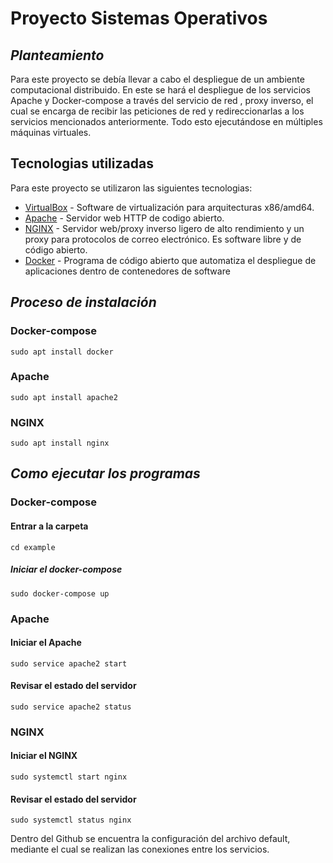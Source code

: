 # Proyecto Sistemas Operativos

## _Planteamiento_

Para este proyecto se debía llevar a cabo el despliegue de un ambiente computacional distribuido. En este se hará el despliegue de los servicios Apache y Docker-compose a través del servicio de red , proxy inverso, el cual se encarga de recibir las peticiones de red y redireccionarlas a los servicios mencionados anteriormente. Todo esto ejecutándose en múltiples máquinas virtuales.

## Tecnologias utilizadas
Para este proyecto se utilizaron las siguientes tecnologias:

- [VirtualBox] - Software de virtualización para arquitecturas x86/amd64.
- [Apache] - Servidor web HTTP de codigo abierto.
- [NGINX] - Servidor web/proxy inverso ligero de alto rendimiento y un proxy para protocolos de correo electrónico. Es software libre y de código abierto.
- [Docker] - Programa de código abierto que automatiza el despliegue de aplicaciones dentro de contenedores de software

## _Proceso de instalación_

### Docker-compose
```
sudo apt install docker
```

### Apache
```
sudo apt install apache2
```

### NGINX
```
sudo apt install nginx
```

## _Como ejecutar los programas_

### Docker-compose
#### Entrar a la carpeta
```
cd example
```
##### Iniciar el docker-compose
```
sudo docker-compose up
```
### Apache
#### Iniciar el Apache
```
sudo service apache2 start
```
#### Revisar el estado del servidor
```
sudo service apache2 status
```
### NGINX
#### Iniciar el NGINX
```
sudo systemctl start nginx
```
#### Revisar el estado del servidor
```
sudo systemctl status nginx
```

Dentro del Github se encuentra la configuración del archivo default, mediante el cual se realizan las conexiones entre los servicios.

[//]: # (These are reference links used in the body of this note and get stripped out when the markdown processor does its job. There is no need to format nicely because it shouldn't be seen. Thanks SO - http://stackoverflow.com/questions/4823468/store-comments-in-markdown-syntax)

  [VirtualBox]: <https://www.virtualbox.org/>
  [Apache]: <https://www.apache.org/>
  [NGINX]: <https://www.nginx.com/>
  [Docker]: <https://www.docker.com/>
